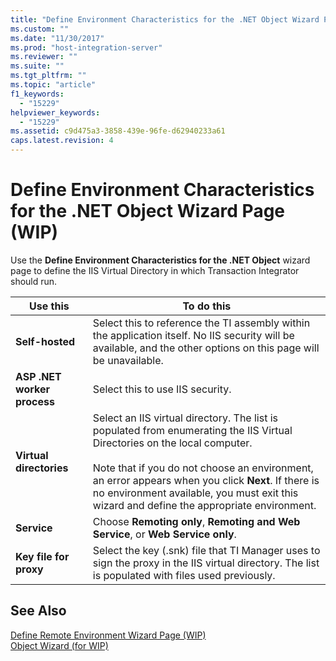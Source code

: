 ```yaml
---
title: "Define Environment Characteristics for the .NET Object Wizard Page (WIP)1 | Microsoft Docs"
ms.custom: ""
ms.date: "11/30/2017"
ms.prod: "host-integration-server"
ms.reviewer: ""
ms.suite: ""
ms.tgt_pltfrm: ""
ms.topic: "article"
f1_keywords: 
  - "15229"
helpviewer_keywords: 
  - "15229"
ms.assetid: c9d475a3-3858-439e-96fe-d62940233a61
caps.latest.revision: 4
---
```

# Define Environment Characteristics for the .NET Object Wizard Page (WIP)
Use the **Define Environment Characteristics for the .NET Object** wizard page to define the IIS Virtual Directory in which Transaction Integrator should run.  
  
|Use this|To do this|  
|--------------|----------------|  
|**Self-hosted**|Select this to reference the TI assembly within the application itself. No IIS security will be available, and the other options on this page will be unavailable.|  
|**ASP .NET worker process**|Select this to use IIS security.|  
|**Virtual directories**|Select an IIS virtual directory. The list is populated from enumerating the IIS Virtual Directories on the local computer.<br /><br /> Note that if you do not choose an environment, an error appears when you click **Next**. If there is no environment available, you must exit this wizard and define the appropriate environment.|  
|**Service**|Choose **Remoting only**, **Remoting and Web Service**, or **Web Service only**.|  
|**Key file for proxy**|Select the key (.snk) file that TI Manager uses to sign the proxy in the IIS virtual directory. The list is populated with files used previously.|  
  
## See Also  
 [Define Remote Environment Wizard Page (WIP)](../HIS2010/define-remote-environment-wizard-page-wip-1.md)   
 [Object Wizard (for WIP)](../HIS2010/object-wizard-for-wip-1.md)